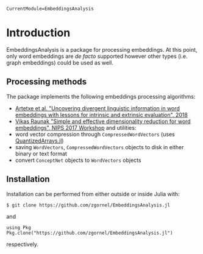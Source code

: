 ```@meta
CurrentModule=EmbeddingsAnalysis
```

# Introduction

EmbeddingsAnalysis is a package for processing embeddings. At this point, only word embeddings are _de facto_ supported however other types (i.e. graph embeddings) could be used as well.

## Processing methods
The package implements the following embeddings processing algorithms:
  - [Artetxe et al. "Uncovering divergent linguistic information in word embeddings with lessons for intrinsic and extrinsic evaluation", 2018](https://arxiv.org/pdf/1809.02094.pdf)
  - [Vikas Raunak "Simple and effective dimensionality reduction for word embeddings", NIPS 2017 Workshop](https://arxiv.org/abs/1708.03629)
and utilities:
  - word vector compression through `CompressedWordVectors` (uses [QuantizedArrays.jl](https://github.com/zgornel/QuantizedArrays.jl))
  - saving `WordVectors`, `CompressedWordVectors` objects to disk in either binary or text format
  - convert `ConceptNet` objects to `WordVectors` objects

## Installation

Installation can be performed from either outside or inside Julia with:
```
$ git clone https://github.com/zgornel/EmbeddingsAnalysis.jl
```
and
```
using Pkg
Pkg.clone("https://github.com/zgornel/EmbeddingsAnalysis.jl")
```
respectively.
